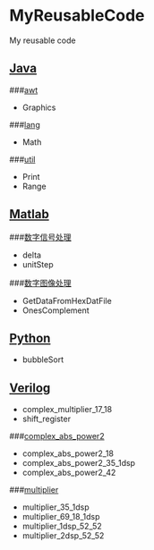 MyReusableCode
==============

My reusable code<br>

[Java](Java)
------

###[awt](/Java/net/neiljudson/awt)
* Graphics

###[lang](/Java/net/neiljudson/lang)
* Math

###[util](/Java/net/neiljudson/util)
* Print
* Range

[Matlab](Matlab)
--------

###[数字信号处理](/Matlab/数字信号处理)
* delta
* unitStep

###[数字图像处理](/Matlab/数字图像处理)
* GetDataFromHexDatFile
* OnesComplement

[Python](Python)
--------

* bubbleSort

[Verilog](Verilog)
---------

* complex_multiplier_17_18
* shift_register

###[complex_abs_power2](/Verilog/complex_abs_power2)
* complex_abs_power2_18
* complex_abs_power2_35_1dsp
* complex_abs_power2_42

###[multiplier](/Verilog/multiplier)
* multiplier_35_1dsp
* multiplier_69_18_1dsp
* multiplier_1dsp_52_52
* multiplier_2dsp_52_52

